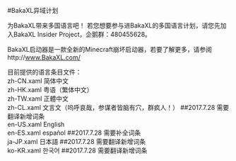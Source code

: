 #BakaXL异域计划

为BakaXL带来多国语言吧！
若您想要参与进BakaXL的多国语言计划，请您先加入BakaXL Insider Project，企鹅群：480455628。

BakaXL启动器是一款全新的Minecraft崩坏启动器，若要了解更多，请参阅http://www.BakaXL.com/

目前提供的语言条目文件：  
zh-CN.xaml 简体中文  
zh-HK.xaml 粤语（繁体中文）  
zh-TW.xaml 正體中文  
zh-CL.xaml 文言文（呜呼哀哉，参谋者皆脑有穴，群疯人！）    ##2017.7.28 需要翻译新增词条<br />
en-US.xaml English  
en-ES.xaml español  ##2017.7.28 需要补全词条<br />
ja-JP.xaml 日本語  ##2017.7.28 需要翻译新增词条<br />
ko-KR.xaml 한국어  ##2017.7.28 需要翻译新增词条